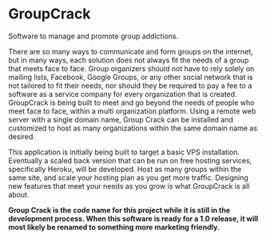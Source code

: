 GroupCrack 
==========
Software to manage and promote group addictions.

There are so many ways to communicate and form groups on the internet, but in many ways, each solution does not always fit the needs of a group that meets face to face. Group organizers should not have to rely solely on mailing lists, Facebook, Google Groups, or any other social network that is not tailored to fit their needs, nor should they be required to pay a fee to a software as a service company for every organization that is created. GroupCrack is being built to meet and go beyond the needs of people who meet face to face, within a multi organization platform. Using a remote web server with a single domain name, Group Crack can be installed and customized to host as many organizations within the same domain name as desired.

This application is initially being built to target a basic VPS installation. 
Eventually a scaled back version that can be run on free hosting services, specifically Heroku, will be developed.
Host as many groups within the same site, and scale your hosting plan as you get more traffic. 
Designing new features that meet your needs as you grow is what GroupCrack is all about.

**Group Crack is the code name for this project while it is still in the development process. When this software is ready for a 1.0 release, it will most likely be renamed to something more marketing friendly.**

